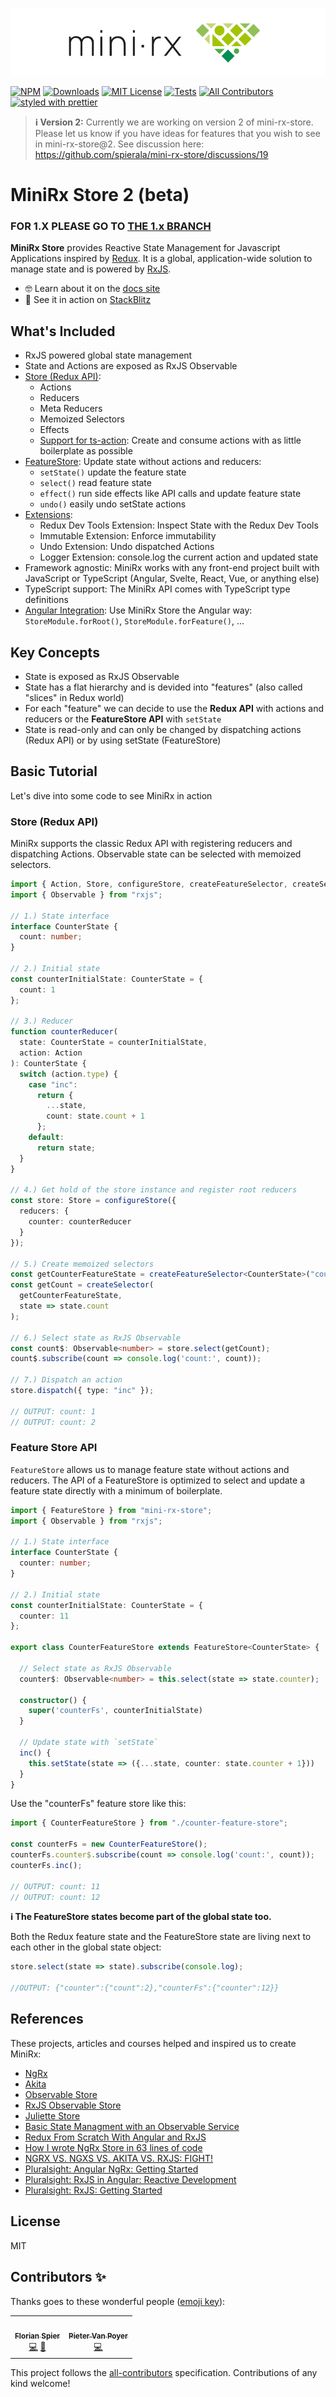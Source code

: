 ![MiniRx - RxJS Redux Store - Logo](.github/images/mini-rx-logo-white-bg.png)

[![NPM](https://img.shields.io/npm/v/mini-rx-store)](https://www.npmjs.com/package/mini-rx-store)
[![Downloads](https://img.shields.io/npm/dt/mini-rx-store)](https://npmcharts.com/compare/mini-rx-store?interval=30)
[![MIT License](https://img.shields.io/badge/license-MIT-blue.svg)](./LICENSE)
[![Tests](https://github.com/spierala/mini-rx-store/workflows/Tests/badge.svg)](https://github.com/spierala/mini-rx-store/actions?query=workflow%3ATests)
[![All Contributors](https://img.shields.io/badge/all_contributors-2-orange.svg?style=flat-square)](#contributors-)
[![styled with prettier](https://img.shields.io/badge/styled_with-prettier-ff69b4.svg?style=flat-square)](https://github.com/prettier/prettier)

> **ℹ Version 2:** Currently we are working on version 2 of mini-rx-store. Please let us know if you have ideas for features that you wish to see in mini-rx-store@2.  See discussion here: https://github.com/spierala/mini-rx-store/discussions/19

# MiniRx Store 2 (beta)

### FOR 1.X PLEASE GO TO [THE 1.x BRANCH](https://github.com/spierala/mini-rx-store/tree/1.x)

**MiniRx Store** provides Reactive State Management for Javascript Applications inspired by [Redux](https://redux.js.org/).
It is a global, application-wide solution to manage state and is powered by [RxJS](https://rxjs.dev/).


- 🤓 Learn about it on the [docs site](https://spierala.github.io/mini-rx-store/)
- 🚀 See it in action on [StackBlitz](https://stackblitz.com/edit/mini-rx-angular-todos?file=src%2Fapp%2Fmodules%2Ftodo%2Fservices%2Ftodos-state.service.ts)

## What's Included
-   RxJS powered global state management
-   State and Actions are exposed as RxJS Observable
-   [Store (Redux API)](https://spierala.github.io/mini-rx-store/docs/redux):
    -   Actions
    -   Reducers
    -   Meta Reducers
    -   Memoized Selectors
    -   Effects
    -   [Support for ts-action](https://spierala.github.io/mini-rx-store/docs/ts-action): Create and consume actions with as little boilerplate as possible
-   [FeatureStore](https://spierala.github.io/mini-rx-store/docs/fs-quick-start): Update state without actions and reducers:
    -   `setState()` update the feature state
    -   `select()` read feature state
    -   `effect()` run side effects like API calls and update feature state
    -   `undo()` easily undo setState actions
-   [Extensions](https://spierala.github.io/mini-rx-store/docs/effects-for-feature-store):
    - Redux Dev Tools Extension: Inspect State with the Redux Dev Tools
    - Immutable Extension: Enforce immutability
    - Undo Extension: Undo dispatched Actions
    - Logger Extension: console.log the current action and updated state
-   Framework agnostic: MiniRx works with any front-end project built with JavaScript or TypeScript (Angular, Svelte, React, Vue, or anything else)
-   TypeScript support: The MiniRx API comes with TypeScript type definitions
-   [Angular Integration](https://spierala.github.io/mini-rx-store/docs/angular): Use MiniRx Store the Angular way: `StoreModule.forRoot()`, `StoreModule.forFeature()`, ...

## Key Concepts
- State is exposed as RxJS Observable
- State has a flat hierarchy and is devided into "features" (also called "slices" in Redux world)
- For each "feature" we can decide to use the **Redux API** with actions and reducers or the **FeatureStore API** with `setState`
- State is read-only and can only be changed by dispatching actions (Redux API) or by using setState (FeatureStore)

## Basic Tutorial
Let's dive into some code to see MiniRx in action

### Store (Redux API)
MiniRx supports the classic Redux API with registering reducers and dispatching Actions.
Observable state can be selected with memoized selectors.

```ts
import { Action, Store, configureStore, createFeatureSelector, createSelector } from "mini-rx-store";
import { Observable } from "rxjs";

// 1.) State interface
interface CounterState {
  count: number;
}

// 2.) Initial state
const counterInitialState: CounterState = {
  count: 1
};

// 3.) Reducer
function counterReducer(
  state: CounterState = counterInitialState,
  action: Action
): CounterState {
  switch (action.type) {
    case "inc":
      return {
        ...state,
        count: state.count + 1
      };
    default:
      return state;
  }
}

// 4.) Get hold of the store instance and register root reducers
const store: Store = configureStore({
  reducers: {
    counter: counterReducer
  }
});

// 5.) Create memoized selectors
const getCounterFeatureState = createFeatureSelector<CounterState>("counter");
const getCount = createSelector(
  getCounterFeatureState,
  state => state.count
);

// 6.) Select state as RxJS Observable
const count$: Observable<number> = store.select(getCount);
count$.subscribe(count => console.log('count:', count));

// 7.) Dispatch an action
store.dispatch({ type: "inc" });

// OUTPUT: count: 1
// OUTPUT: count: 2
```
### Feature Store API
`FeatureStore` allows us to manage feature state without actions and reducers.
The API of a FeatureStore is optimized to select and update a feature state directly with a minimum of boilerplate.

```ts title="counter-feature-store.ts"
import { FeatureStore } from "mini-rx-store";
import { Observable } from "rxjs";

// 1.) State interface
interface CounterState {
  counter: number;
}

// 2.) Initial state
const counterInitialState: CounterState = {
  counter: 11
};

export class CounterFeatureStore extends FeatureStore<CounterState> {

  // Select state as RxJS Observable
  counter$: Observable<number> = this.select(state => state.counter);

  constructor() {
    super('counterFs', counterInitialState)
  }

  // Update state with `setState`
  inc() {
    this.setState(state => ({...state, counter: state.counter + 1}))
  }
}
```

Use the "counterFs" feature store like this:
```ts
import { CounterFeatureStore } from "./counter-feature-store";

const counterFs = new CounterFeatureStore();
counterFs.counter$.subscribe(count => console.log('count:', count));
counterFs.inc();

// OUTPUT: count: 11
// OUTPUT: count: 12
```

**ℹ The FeatureStore states become part of the global state too.**

Both the Redux feature state and the FeatureStore state are living next to each other in the global state object:

```ts
store.select(state => state).subscribe(console.log);

//OUTPUT: {"counter":{"count":2},"counterFs":{"counter":12}}
```

## References

These projects, articles and courses helped and inspired us to create MiniRx:

-   [NgRx](https://ngrx.io/)
-   [Akita](https://github.com/datorama/akita)
-   [Observable Store](https://github.com/DanWahlin/Observable-Store)
-   [RxJS Observable Store](https://github.com/jurebajt/rxjs-observable-store)
-   [Juliette Store](https://github.com/markostanimirovic/juliette) 
-   [Basic State Managment with an Observable Service](https://dev.to/avatsaev/simple-state-management-in-angular-with-only-services-and-rxjs-41p8)
-   [Redux From Scratch With Angular and RxJS](https://www.youtube.com/watch?v=hG7v7quMMwM)
-   [How I wrote NgRx Store in 63 lines of code](https://medium.com/angular-in-depth/how-i-wrote-ngrx-store-in-63-lines-of-code-dfe925fe979b)
-   [NGRX VS. NGXS VS. AKITA VS. RXJS: FIGHT!](https://ordina-jworks.github.io/angular/2018/10/08/angular-state-management-comparison.html?utm_source=dormosheio&utm_campaign=dormosheio)
-   [Pluralsight: Angular NgRx: Getting Started](https://app.pluralsight.com/library/courses/angular-ngrx-getting-started/table-of-contents)
-   [Pluralsight: RxJS in Angular: Reactive Development](https://app.pluralsight.com/library/courses/rxjs-angular-reactive-development/table-of-contents)
-   [Pluralsight: RxJS: Getting Started](https://app.pluralsight.com/library/courses/rxjs-getting-started/table-of-contents)

## License

MIT

## Contributors ✨

Thanks goes to these wonderful people ([emoji key](https://allcontributors.org/docs/en/emoji-key)):

<!-- ALL-CONTRIBUTORS-LIST:START - Do not remove or modify this section -->
<!-- prettier-ignore-start -->
<!-- markdownlint-disable -->
<table>
  <tr>
    <td align="center"><a href="https://www.florian-spier.be"><img src="https://avatars3.githubusercontent.com/u/1272446?v=4?s=100" width="100px;" alt=""/><br /><sub><b>Florian Spier</b></sub></a><br /><a href="https://github.com/spierala/mini-rx-store/commits?author=spierala" title="Code">💻</a> <a href="#ideas-spierala" title="Ideas, Planning, & Feedback">🤔</a></td>
    <td align="center"><a href="https://github.com/PieterVanPoyer"><img src="https://avatars2.githubusercontent.com/u/33040889?v=4?s=100" width="100px;" alt=""/><br /><sub><b>Pieter Van Poyer</b></sub></a><br /><a href="https://github.com/spierala/mini-rx-store/commits?author=PieterVanPoyer" title="Code">💻</a></td>
  </tr>
</table>

<!-- markdownlint-restore -->
<!-- prettier-ignore-end -->

<!-- ALL-CONTRIBUTORS-LIST:END -->

This project follows the [all-contributors](https://github.com/all-contributors/all-contributors) specification. Contributions of any kind welcome!
